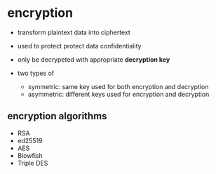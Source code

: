 # encryption

- transform plaintext data into ciphertext
- used to protect protect data confidentiality
- only be decrypeted with appropriate **decryption key**

- two types of
  - symmetric: same key used for both encryption and decryption
  - asymmetric: different keys used for encryption and decryption

## encryption algorithms

- RSA
- ed25519
- AES
- Blowfish
- Triple DES